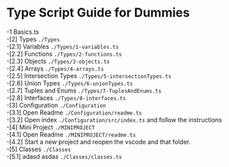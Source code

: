 # Type Script Guide for Dummies

-1 Basics.ts  
-[2] Types `./Types`  
 -[2.1] Variables `./Types/1-variables.ts`  
 -[2.2] Functions `./Types/2-functions.ts`  
 -[2.3] Objects `./Types/3-objects.ts`  
 -[2.4] Arrays `./Types/4-arrays.ts`  
 -[2.5] Intersection Types `./Types/5-intersectionTypes.ts`  
 -[2.6] Union Types `./Types/6-unionTypes.ts`  
 -[2.7] Tuples and Enums `./Types/7-TuplesAndEnums.ts`  
 -[2.8] Interfaces `./Types/8-interfaces.ts`  
-[3] Configuration `./Configuration`  
 -[3.1] Open Readme `./Configuration/readme.ts`  
 -[3.2] Open index `./Configuration/src/index.ts` and follow the instructions  
-[4] Mini Project `./MINIPROJECT`  
 -[4.1] Open Readme `./MINIPROJECT/readme.ts`  
 -[4.2] Start a new project and reopen the vscode and that folder.  
-[5] Classes `./Classes`  
 -[5.1] adasd asdas `./Classes/classes.ts`
